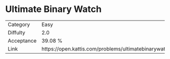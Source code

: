 # Ultimate Binary Watch

<table>
    <tr>
        <td>Category</td>
        <td>Easy</td>
    </tr>
    <tr>
        <td>Diffulty</td>
        <td>2.0</td>
    </tr>
    <tr>
        <td>Acceptance</td>
        <td>39.08 %</td>
    </tr>
    <tr>
        <td>Link</td>
        <td>https://open.kattis.com/problems/ultimatebinarywatch</td>
    </tr>
</table>